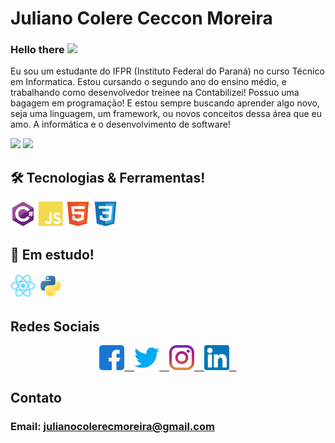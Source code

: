 # Juliano Colere Ceccon Moreira

### Hello there  <img src="https://raw.githubusercontent.com/MartinHeinz/MartinHeinz/master/wave.gif" width="25px">
Eu sou um estudante do IFPR (Instituto Federal do Paraná) no curso Técnico em Informatica. Estou cursando o segundo ano do ensino médio, e trabalhando como desenvolvedor treinee na Contabilizei! Possuo uma bagagem em programação! E estou sempre buscando aprender algo novo, seja uma linguagem, um framework, ou novos conceitos dessa área que eu amo. A informática e o desenvolvimento de software!

<div>
  <img height="150rem" src="https://github-readme-stats.vercel.app/api?username=JulianoCCMoreira&show_icons=true&theme=dracula&include_all_commits=true&count_private=true"/>
  <img height="150rem" src="https://github-readme-stats.vercel.app/api/top-langs/?username=JulianoCCMoreira&layout=compact&theme=dracula"/>
</div>

<div>
  <div>
    <h2>🛠 Tecnologias & Ferramentas!</h2>
    <img alt="Juliano-Csharp" height="40" src="https://raw.githubusercontent.com/devicons/devicon/master/icons/csharp/csharp-original.svg">
    <img alt="Juliano-JS" height="40" src="https://raw.githubusercontent.com/devicons/devicon/master/icons/javascript/javascript-plain.svg">
    <img alt="Juliano-HTML" height="40" width="40" src="https://raw.githubusercontent.com/devicons/devicon/master/icons/html5/html5-original.svg">
    <img alt="Juliano-CSS" height="40" src="https://raw.githubusercontent.com/devicons/devicon/master/icons/css3/css3-original.svg">
  </div>
  <div>
    <h2>🌱 Em estudo!</h2>
    <img alt="Juliano-React-Native" height="40" src="https://raw.githubusercontent.com/devicons/devicon/master/icons/react/react-original.svg">
    <img alt="Juliano-Python" height="40" src="https://raw.githubusercontent.com/devicons/devicon/master/icons/python/python-original.svg">
  </div>
</div>

## Redes Sociais
<p align='center'>
  <a href="https://www.facebook.com/juliano.coleremoreira">
   <img height="40px" src="Icons/facebook.svg"> 
   &nbsp;&nbsp;
  </a>
  <a href="https://twitter.com/JulianoColere"> 
    <img height = "40" src = "Icons/twitter.svg">
    &nbsp;&nbsp;
  </a>
  <a href="https://www.instagram.com/juliano_ccm/"> 
    <img height = "40" src = "Icons/instagram.svg"> 
    &nbsp;&nbsp;  
  </a>
  <a href="https://www.linkedin.com/in/juliano-colere-ceccon-moreira-2577b0196"> 
    <img height = "40" src="Icons/linkedin.svg"> 
    &nbsp;&nbsp;
  </a>
</p>

## Contato
### Email: julianocolerecmoreira@gmail.com

